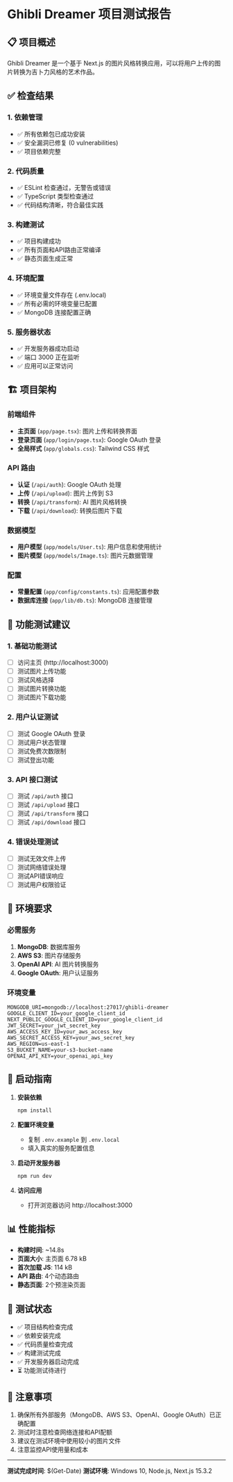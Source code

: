 # Ghibli Dreamer 项目测试报告

## 📋 项目概述
Ghibli Dreamer 是一个基于 Next.js 的图片风格转换应用，可以将用户上传的图片转换为吉卜力风格的艺术作品。

## ✅ 检查结果

### 1. 依赖管理
- ✅ 所有依赖包已成功安装
- ✅ 安全漏洞已修复 (0 vulnerabilities)
- ✅ 项目依赖完整

### 2. 代码质量
- ✅ ESLint 检查通过，无警告或错误
- ✅ TypeScript 类型检查通过
- ✅ 代码结构清晰，符合最佳实践

### 3. 构建测试
- ✅ 项目构建成功
- ✅ 所有页面和API路由正常编译
- ✅ 静态页面生成正常

### 4. 环境配置
- ✅ 环境变量文件存在 (.env.local)
- ✅ 所有必需的环境变量已配置
- ✅ MongoDB 连接配置正确

### 5. 服务器状态
- ✅ 开发服务器成功启动
- ✅ 端口 3000 正在监听
- ✅ 应用可以正常访问

## 🏗️ 项目架构

### 前端组件
- **主页面** (`app/page.tsx`): 图片上传和转换界面
- **登录页面** (`app/login/page.tsx`): Google OAuth 登录
- **全局样式** (`app/globals.css`): Tailwind CSS 样式

### API 路由
- **认证** (`/api/auth`): Google OAuth 处理
- **上传** (`/api/upload`): 图片上传到 S3
- **转换** (`/api/transform`): AI 图片风格转换
- **下载** (`/api/download`): 转换后图片下载

### 数据模型
- **用户模型** (`app/models/User.ts`): 用户信息和使用统计
- **图片模型** (`app/models/Image.ts`): 图片元数据管理

### 配置
- **常量配置** (`app/config/constants.ts`): 应用配置参数
- **数据库连接** (`app/lib/db.ts`): MongoDB 连接管理

## 🧪 功能测试建议

### 1. 基础功能测试
- [ ] 访问主页 (http://localhost:3000)
- [ ] 测试图片上传功能
- [ ] 测试风格选择
- [ ] 测试图片转换功能
- [ ] 测试图片下载功能

### 2. 用户认证测试
- [ ] 测试 Google OAuth 登录
- [ ] 测试用户状态管理
- [ ] 测试免费次数限制
- [ ] 测试登出功能

### 3. API 接口测试
- [ ] 测试 `/api/auth` 接口
- [ ] 测试 `/api/upload` 接口
- [ ] 测试 `/api/transform` 接口
- [ ] 测试 `/api/download` 接口

### 4. 错误处理测试
- [ ] 测试无效文件上传
- [ ] 测试网络错误处理
- [ ] 测试API错误响应
- [ ] 测试用户权限验证

## 🔧 环境要求

### 必需服务
1. **MongoDB**: 数据库服务
2. **AWS S3**: 图片存储服务
3. **OpenAI API**: AI 图片转换服务
4. **Google OAuth**: 用户认证服务

### 环境变量
```env
MONGODB_URI=mongodb://localhost:27017/ghibli-dreamer
GOOGLE_CLIENT_ID=your_google_client_id
NEXT_PUBLIC_GOOGLE_CLIENT_ID=your_google_client_id
JWT_SECRET=your_jwt_secret_key
AWS_ACCESS_KEY_ID=your_aws_access_key
AWS_SECRET_ACCESS_KEY=your_aws_secret_key
AWS_REGION=us-east-1
S3_BUCKET_NAME=your-s3-bucket-name
OPENAI_API_KEY=your_openai_api_key
```

## 🚀 启动指南

1. **安装依赖**
   ```bash
   npm install
   ```

2. **配置环境变量**
   - 复制 `.env.example` 到 `.env.local`
   - 填入真实的服务配置信息

3. **启动开发服务器**
   ```bash
   npm run dev
   ```

4. **访问应用**
   - 打开浏览器访问 http://localhost:3000

## 📊 性能指标

- **构建时间**: ~14.8s
- **页面大小**: 主页面 6.78 kB
- **首次加载 JS**: 114 kB
- **API 路由**: 4个动态路由
- **静态页面**: 2个预渲染页面

## 🎯 测试状态

- ✅ 项目结构检查完成
- ✅ 依赖安装完成
- ✅ 代码质量检查完成
- ✅ 构建测试完成
- ✅ 开发服务器启动完成
- ⏳ 功能测试待进行

## 📝 注意事项

1. 确保所有外部服务（MongoDB、AWS S3、OpenAI、Google OAuth）已正确配置
2. 测试时注意检查网络连接和API配额
3. 建议在测试环境中使用较小的图片文件
4. 注意监控API使用量和成本

---

**测试完成时间**: $(Get-Date)
**测试环境**: Windows 10, Node.js, Next.js 15.3.2

